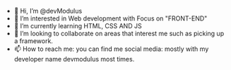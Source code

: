 - 👋 Hi, I’m @devModulus
- 👀 I’m interested in Web development with Focus on "FRONT-END"
- 🌱 I’m currently learning HTML, CSS AND JS
- 💞️ I’m looking to collaborate on areas that interest me such as picking up a framework.
- 📫 How to reach me: you can find me social media: mostly with my developer name devmodulus most times.

<!---
devModulus/devModulus is a ✨ special ✨ repository because its `README.md` (this file) appears on your GitHub profile.
You can click the Preview link to take a look at your changes.
--->

